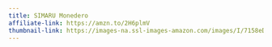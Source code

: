 ```yaml
---
title: SIMARU Monedero
affiliate-link: https://amzn.to/2H6plmV
thumbnail-link: https://images-na.ssl-images-amazon.com/images/I/7158eDvjgxL._SX679_.jpg
---
```

